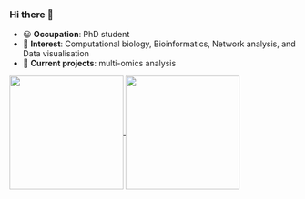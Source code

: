 ### Hi there 👋

- 😀 **Occupation**: PhD student
- 🌱 **Interest**: Computational biology, Bioinformatics, Network analysis, and Data visualisation
- 🔭 **Current projects**: multi-omics analysis

<a href="https://github.com/G708">
  <img height=200 align="center" src="https://github-readme-stats.vercel.app/api?username=G708&count_private=true&show_icons=true&hide=contribs&theme=vue&rank_icon=github&repo=github-readme-stats" />
</a>
<a href="https://github.com/G708">
  <img height=200  align="center" src="https://github-readme-stats.vercel.app/api/top-langs/?username=G708&hide_progress=true&theme=vue&layout=compact" />
</a>



<!--
**G708/G708** is a ✨ _special_ ✨ repository because its `README.md` (this file) appears on your GitHub profile.

Here are some ideas to get you started:

- 🔭 I’m currently working on ...
- 🌱 I’m currently learning ...
- 👯 I’m looking to collaborate on ...
- 🤔 I’m looking for help with ...
- 💬 Ask me about ...
- 📫 How to reach me: ...
- 😄 Pronouns: ...
- ⚡ Fun fact: ...
-->
